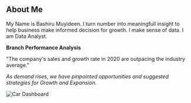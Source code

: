 ## About Me
My Name is Bashiru Muyideen. I turn number into meaningfull insight to help business make informed decision for growth. I make sense of data. I am Data Analyst.

**Branch Performance Analysis**

"The company's sales and growth rate in 2020 are outpacing the industry average."

*As demand rises, we have pinpointed opportunities and suggested strategies for Growth and Expansion.*

![Car Dashboard](https://github.com/user-attachments/assets/1fdfda92-ae22-4140-ab0c-608f1cd418ef)

